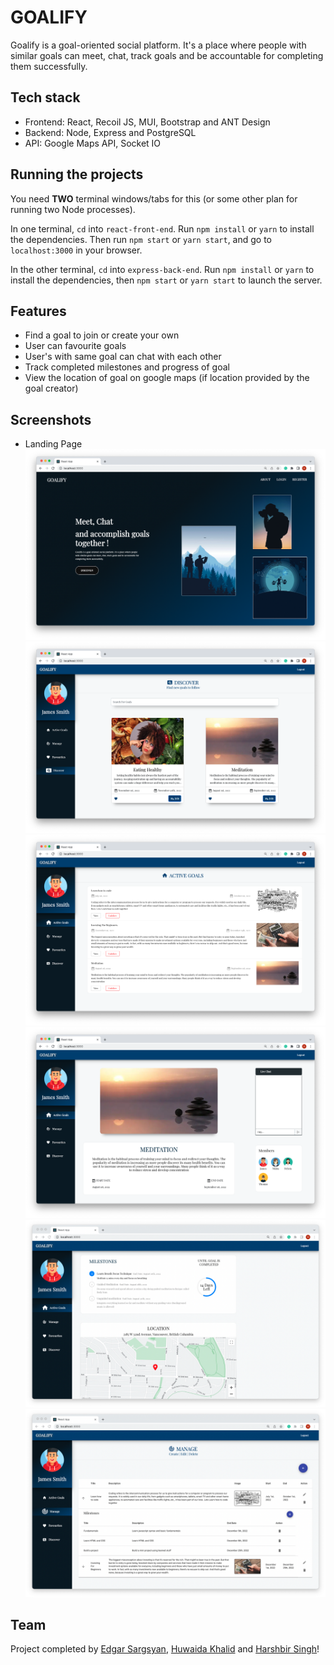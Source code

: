 # GOALIFY

Goalify is a goal-oriented social platform. It's a place where people with similar goals can meet, chat, track goals and be accountable for completing them successfully.

## Tech stack
* Frontend: React, Recoil JS, MUI, Bootstrap and ANT Design
* Backend: Node, Express and PostgreSQL
* API: Google Maps API, Socket IO

## Running the projects

You need **TWO** terminal windows/tabs for this (or some other plan for running two Node processes).

In one terminal, `cd` into `react-front-end`. Run `npm install` or `yarn` to install the dependencies. Then run `npm start` or `yarn start`, and go to `localhost:3000` in your browser.

In the other terminal, `cd` into `express-back-end`. Run `npm install` or `yarn` to install the dependencies, then `npm start` or `yarn start` to launch the server.

## Features
* Find a goal to join or create your own
* User can favourite goals
* User's with same goal can chat with each other
* Track completed milestones and progress of goal
* View the location of goal on google maps (if location provided by the goal creator) 

## Screenshots
* Landing Page
!["Landing Page"](./react-front-end/public/images/landingPage.png)
!["Dashboard"](./react-front-end/public/images/dashboard.png)
![Active Goals](./react-front-end/public/images/activeGoals.png)
!["Goal Details"](./react-front-end/public/images/goaldetails.png)
!["Progress bar and map"](./react-front-end/public/images/progressAndMap.png)
!["Manage"](./react-front-end/public/images/manageGoals.png)



## Team

Project completed by [Edgar Sargsyan](https://github.com/Edgarsar), [Huwaida Khalid](https://github.com/Huwaida1990) and [Harshbir Singh](https://github.com/SinghH01)!
